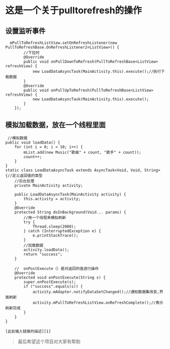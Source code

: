 ﻿# 这是一个关于pulltorefresh的操作

## 设置监听事件
      mPullToRefreshListView.setOnRefreshListener(new PullToRefreshBase.OnRefreshListener2<ListView>() {
            //下拉时
            @Override
            public void onPullDownToRefresh(PullToRefreshBase<ListView> refreshView) {
                new LoadDataAsyncTask(MainActivity.this).execute();//执行下载数据
            }
            @Override
            public void onPullUpToRefresh(PullToRefreshBase<ListView> refreshView) {
                new LoadDataAsyncTask(MainActivity.this).execute();
            }
        });
## 模拟加载数据，放在一个线程里面
     //模拟数据
    public void loadData() {
        for (int i = 0; i < 10; i++) {
            mList.add(new Music("歌曲" + count, "歌手" + count));
            count++;
        }
    }
    static class LoadDataAsyncTask extends AsyncTask<Void, Void, String> {//定义返回值的类型
        //后台处理
        private MainActivity activity;

        public LoadDataAsyncTask(MainActivity activity) {
            this.activity = activity;
        }
        @Override
        protected String doInBackground(Void... params) {
            //用一个线程来模拟刷新
            try {
                Thread.sleep(2000);
            } catch (InterruptedException e) {
                e.printStackTrace();
            }
            //加载数据
            activity.loadData();
            return "success";
        }

        //  onPostExecute（）是对返回的值进行操作
        @Override
        protected void onPostExecute(String s) {
            super.onPostExecute(s);
            if ("success".equals(s)) {
                activity.mAdapter.notifyDataSetChanged();//通知数据集改变,界面刷新
                activity.mPullToRefreshListView.onRefreshComplete();//表示刷新完成
            }
        }
    }
    
    [此处输入链接的描述][1]

  [这是我的github地址]: https://github.com/zziafyc/pulltorefresh
  
  
  > 最后希望这个项目对大家有帮助